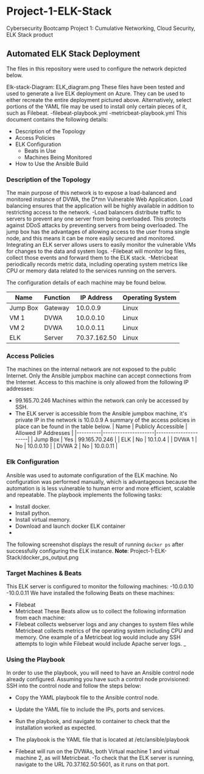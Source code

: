 # Project-1-ELK-Stack
Cybersecurity Bootcamp Project 1: Cumulative Networking, Cloud Security, ELK Stack product

## Automated ELK Stack Deployment
The files in this repository were used to configure the network depicted below.

Elk-stack-Diagram: ELK_diagram.png
These files have been tested and used to generate a live ELK deployment on Azure. They can be used to either recreate the entire deployment pictured above. Alternatively, select portions of the YAML file may be used to install only certain pieces of it, such as Filebeat.
  -filebeat-playbook.yml
  -metricbeat-playbook.yml
This document contains the following details:
- Description of the Topology
- Access Policies
- ELK Configuration
  - Beats in Use
  - Machines Being Monitored
- How to Use the Ansible Build

### Description of the Topology
The main purpose of this network is to expose a load-balanced and monitored instance of DVWA, the D*mn Vulnerable Web Application.
Load balancing ensures that the application will be highly available in addition to restricting access to the network.
-Load balancers distribute traffic to servers to prevent any one server from being overloaded. This protects against DDoS attacks by preventing servers from being overloaded. The jump box has the advantages of allowing access to the user froma single node, and this means it can be more easily secured and monitored. 
Integrating an ELK server allows users to easily monitor the vulnerable VMs for changes to the data and system logs.
-Filebeat will monitor log files, collect those events and forward them to the ELK stack. 
-Metricbeat periodically records metric data, including operating system metrics like CPU or memory data related to the services running on the servers. 

The configuration details of each machine may be found below.

| Name     | Function | IP Address | Operating System |
|----------|----------|------------|------------------|
| Jump Box | Gateway  | 10.0.0.9   | Linux            |
| VM 1     | DVWA     | 10.0.0.10  | Linux            |
| VM 2     | DVWA     | 10.0.0.11  | Linux            |
| ELK      | Server   |70.37.162.50| Linux            |


### Access Policies
The machines on the internal network are not exposed to the public Internet.
Only the Ansible jumpbox machine can accept connections from the Internet. Access to this machine is only allowed from the following IP addresses:
-  99.165.70.246
Machines within the network can only be accessed by SSH.
- The ELK server is accessible from the Ansible jumpbox machine, it's private IP in the network is 10.0.0.9
A summary of the access policies in place can be found in the table below.
| Name     | Publicly Accessible | Allowed IP Addresses |
|----------|---------------------|----------------------|
| Jump Box | Yes                 |  99.165.70.246       |
| ELK      | No                  |   10.1.0.4           |
| DVWA 1   | No                  |   10.0.0.10          |
| DVWA 2   | No                  |   10.0.0.11          |

### Elk Configuration
Ansible was used to automate configuration of the ELK machine. No configuration was performed manually, which is advantageous because the automation is is less vulnerable to human error and more efficient, scalable and repeatable.
The playbook implements the following tasks:
- Install docker.
- Install python.
- Install virtual memory.
- Download and launch docker ELK container
- 
The following screenshot displays the result of running `docker ps` after successfully configuring the ELK instance.
**Note**: 
Project-1-ELK-Stack/docker_ps_output.png

### Target Machines & Beats
This ELK server is configured to monitor the following machines:
-10.0.0.10
-10.0.0.11
We have installed the following Beats on these machines:
- Filebeat
- Metricbeat
These Beats allow us to collect the following information from each machine:
- Filebeat collects webserver logs and any changes to system files while Metricbeat collects metrics of the operating system including CPU and memory. One example of a Metricbeat log would include any SSH attempts to login while Filebeat would include Apache server logs. _

### Using the Playbook
In order to use the playbook, you will need to have an Ansible control node already configured. Assuming you have such a control node provisioned:
SSH into the control node and follow the steps below:
- Copy the YAML playbook file to the Ansible control node.
- Update the  YAML file to include the IPs, ports and services. 
- Run the playbook, and navigate to container to check that the installation worked as expected.

- The playbook is the YAML file that is located at  /etc/ansible/playbook
- Filebeat will run on the DVWAs, both Virtual machine 1 and virtual machine 2, as will Metricbeat.
-To check that the ELK server is running, navigate to the URL 70.37.162.50:5601, as it runs on that port.

